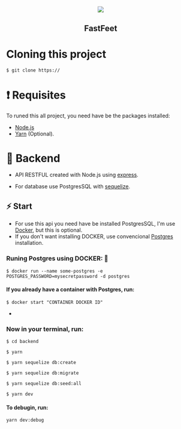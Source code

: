 <h1 align="center">
    <img src="https://.png" >
</h1>

<h2 align="center">
    FastFeet
</h2>


# Cloning this project

```
$ git clone https://
```

# ❗️ Requisites

To runed this all project, you need have be the packages installed:

- [Node.js](https://nodejs.org/en/)
- [Yarn](https://legacy.yarnpkg.com/en/) (Optional).

# 💾 Backend

- API RESTFUL created with Node.js using [express](https://expressjs.com/pt-br/).

- For database use PostgresSQL with [sequelize](https://sequelize.org/v5/).

## ⚡️ Start

- For use this api you need have be installed PostgresSQL, I'm use [Docker](https://www.docker.com/), but this is optional.
- If you don't want installing DOCKER, use convencional [Postgres](https://www.postgresql.org/download/) installation.

### Runing Postgres using DOCKER: 🐋

```
$ docker run --name some-postgres -e POSTGRES_PASSWORD=mysecretpassword -d postgres
```

#### If you already have a container with Postgres, run:

```
$ docker start "CONTAINER DOCKER ID"
```

-
### Now in your terminal, run:

```
$ cd backend

$ yarn

$ yarn sequelize db:create

$ yarn sequelize db:migrate

$ yarn sequelize db:seed:all

$ yarn dev
```

#### To debugin, run:

```
yarn dev:debug
```
